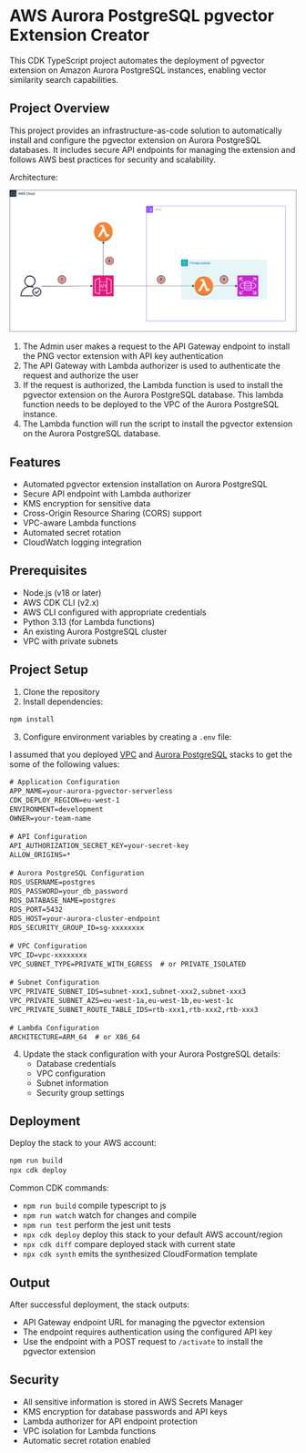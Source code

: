 # AWS Aurora PostgreSQL pgvector Extension Creator

This CDK TypeScript project automates the deployment of pgvector extension on Amazon Aurora PostgreSQL instances, enabling vector similarity search capabilities.

## Project Overview

This project provides an infrastructure-as-code solution to automatically install and configure the pgvector extension on Aurora PostgreSQL databases. It includes secure API endpoints for managing the extension and follows AWS best practices for security and scalability.

Architecture:

![Architecture](./assets/architecture.png)

1. The Admin user makes a request to the API Gateway endpoint to install the PNG vector extension with API key authentication
2. The API Gateway with Lambda authorizer is used to authenticate the request and authorize the user
3. If the request is authorized, the Lambda function is used to install the pgvector extension on the Aurora PostgreSQL database. This lambda function needs to be deployed to the VPC of the Aurora PostgreSQL instance.
4. The Lambda function will run the script to install the pgvector extension on the Aurora PostgreSQL database.

## Features

- Automated pgvector extension installation on Aurora PostgreSQL
- Secure API endpoint with Lambda authorizer
- KMS encryption for sensitive data
- Cross-Origin Resource Sharing (CORS) support
- VPC-aware Lambda functions
- Automated secret rotation
- CloudWatch logging integration

## Prerequisites

- Node.js (v18 or later)
- AWS CDK CLI (v2.x)
- AWS CLI configured with appropriate credentials
- Python 3.13 (for Lambda functions)
- An existing Aurora PostgreSQL cluster
- VPC with private subnets

## Project Setup

1. Clone the repository
2. Install dependencies:

```bash
npm install
```

3. Configure environment variables by creating a `.env` file:

I assumed that you deployed [VPC](https://github.com/OpenWorkspace-o1/aws-vpc) and [Aurora PostgreSQL](https://github.com/OpenWorkspace-o1/aws-aurora-serverless) stacks to get the some of the following values:

```env
# Application Configuration
APP_NAME=your-aurora-pgvector-serverless
CDK_DEPLOY_REGION=eu-west-1
ENVIRONMENT=development
OWNER=your-team-name

# API Configuration
API_AUTHORIZATION_SECRET_KEY=your-secret-key
ALLOW_ORIGINS=*

# Aurora PostgreSQL Configuration
RDS_USERNAME=postgres
RDS_PASSWORD=your_db_password
RDS_DATABASE_NAME=postgres
RDS_PORT=5432
RDS_HOST=your-aurora-cluster-endpoint
RDS_SECURITY_GROUP_ID=sg-xxxxxxxx

# VPC Configuration
VPC_ID=vpc-xxxxxxxx
VPC_SUBNET_TYPE=PRIVATE_WITH_EGRESS  # or PRIVATE_ISOLATED

# Subnet Configuration
VPC_PRIVATE_SUBNET_IDS=subnet-xxx1,subnet-xxx2,subnet-xxx3
VPC_PRIVATE_SUBNET_AZS=eu-west-1a,eu-west-1b,eu-west-1c
VPC_PRIVATE_SUBNET_ROUTE_TABLE_IDS=rtb-xxx1,rtb-xxx2,rtb-xxx3

# Lambda Configuration
ARCHITECTURE=ARM_64  # or X86_64
```

4. Update the stack configuration with your Aurora PostgreSQL details:
   - Database credentials
   - VPC configuration
   - Subnet information
   - Security group settings

## Deployment

Deploy the stack to your AWS account:

```bash
npm run build
npx cdk deploy
```

Common CDK commands:

- `npm run build`   compile typescript to js
- `npm run watch`   watch for changes and compile
- `npm run test`    perform the jest unit tests
- `npx cdk deploy`  deploy this stack to your default AWS account/region
- `npx cdk diff`    compare deployed stack with current state
- `npx cdk synth`   emits the synthesized CloudFormation template

## Output

After successful deployment, the stack outputs:

- API Gateway endpoint URL for managing the pgvector extension
- The endpoint requires authentication using the configured API key
- Use the endpoint with a POST request to `/activate` to install the pgvector extension

## Security

- All sensitive information is stored in AWS Secrets Manager
- KMS encryption for database passwords and API keys
- Lambda authorizer for API endpoint protection
- VPC isolation for Lambda functions
- Automatic secret rotation enabled
